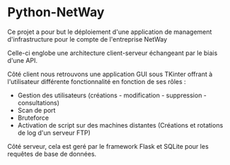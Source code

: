 # Python-NetWay

Ce projet a pour but le déploiement d'une application de management d'infrastructure pour le compte de l'entreprise NetWay

Celle-ci englobe une architecture client-serveur échangeant par le biais d'une API.

Côté client nous retrouvons une application GUI sous TKinter offrant à l'utilisateur différente fonctionnalité en fonction de ses rôles :
- Gestion des utilisateurs (créations - modification - suppression - consultations)
- Scan de port
- Bruteforce
- Activation de script sur des machines distantes (Créations et rotations de log d'un serveur FTP)

Côté serveur, cela est geré par le framework Flask et SQLite pour les requêtes de base de données.
